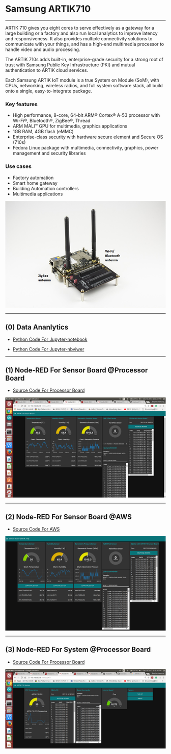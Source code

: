 # Samsung ARTIK710

***
ARTIK 710 gives you eight cores to serve effectively as a gateway for a large building or a factory and also run local analytics to improve latency and responsiveness. It also provides multiple connectivity solutions to communicate with your things, and has a high-end multimedia processor to handle video and audio processing.

The ARTIK 710s adds built-in, enterprise-grade security for a strong root of trust with Samsung Public Key Infrastructure (PKI) and mutual authentication to ARTIK cloud services.

Each Samsung ARTIK IoT module is a true System on Module (SoM), with CPUs, networking, wireless radios, and full system software stack, all build onto a single, easy-to-integrate package.

### Key features

* High performance, 8-core, 64-bit ARM® Cortex® A-53 processor with Wi-Fi®, Bluetooth®, ZigBee®, Thread
* ARM MALI™ GPU for multimedia, graphics applications
* 1GB RAM, 4GB flash (eMMC)
* Enterprise-class security with hardware secure element and Secure OS (710s)
* Fedora Linux package with multimedia, connectivity, graphics, power management and security libraries


### Use cases
* Factory automation
* Smart home gateway
* Building Automation controllers
* Multimedia applications


![ARTIK710_Board.jpg](https://github.com/leehaesung/NodeRED/blob/master/02_CodeFiles/13_ARTIK/01_Images/ARTIK710_Board.jpg)

***
## (0) Data Ananlytics

* [Python Code For Jupyter-notebook](https://github.com/leehaesung/NodeRED/blob/master/02_CodeFiles/13_ARTIK/02_Codes/SQLite3_with_Monitoring_IoT_ARTIK710-SensorBoard_MQTT_VER_0.1.ipynb)

* [Python Code For Jupyter-nbviwer](http://nbviewer.jupyter.org/github/leehaesung/NodeRED/blob/master/02_CodeFiles/13_ARTIK/02_Codes/SQLite3_with_Monitoring_IoT_ARTIK710-SensorBoard_MQTT_VER_0.1.ipynb)


***
## (1) Node-RED For Sensor Board @Processor Board

* [Source Code For Processor Board](https://github.com/leehaesung/NodeRED/blob/master/02_CodeFiles/13_ARTIK/02_Codes/01_ARTIK710_SensorBoard_NodeRED.txt)

![ARTIK710-SensorBoard_DashBoard.png](https://github.com/leehaesung/NodeRED/blob/master/02_CodeFiles/13_ARTIK/01_Images/ARTIK710-SensorBoard_DashBoard.png)


***
## (2) Node-RED For Sensor Board @AWS

* [Source Code For AWS](https://github.com/leehaesung/NodeRED/blob/master/02_CodeFiles/13_ARTIK/02_Codes/02_ARTIK710_SensorBoard_AtAWS_NodeRED.txt)

![ARTIK710-SensorBoard_DashBoard_AtAWS_NodeRED.png](https://github.com/leehaesung/NodeRED/blob/master/02_CodeFiles/13_ARTIK/02_Codes/ARTIK710-SensorBoard_DashBoard_AtAWS_NodeRED.png)


***
## (3) Node-RED For System @Processor Board

* [Source Code For Processor Board](https://github.com/leehaesung/NodeRED/blob/master/02_CodeFiles/13_ARTIK/02_Codes/00_ARTIK710-System_NodeRED.txt)

![ARTIK710-System_DashBoard_NodeRED.png](https://github.com/leehaesung/NodeRED/blob/master/02_CodeFiles/13_ARTIK/01_Images/ARTIK710-System_DashBoard_NodeRED.png)

